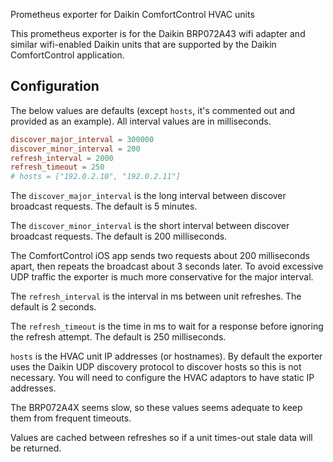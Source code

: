 Prometheus exporter for Daikin ComfortControl HVAC units

This prometheus exporter is for the Daikin BRP072A43 wifi adapter and similar
wifi-enabled Daikin units that are supported by the Daikin ComfortControl
application.

## Configuration

The below values are defaults (except `hosts`, it's commented out and provided
as an example).  All interval values are in milliseconds.

```toml
discover_major_interval = 300000
discover_minor_interval = 200
refresh_interval = 2000
refresh_timeout = 250
# hosts = ["192.0.2.10", "192.0.2.11"]
```

The `discover_major_interval` is the long interval between discover broadcast
requests.  The default is 5 minutes.

The `discover_minor_interval` is the short interval between discover broadcast
requests.  The default is 200 milliseconds.

The ComfortControl iOS app sends two requests about 200 milliseconds apart,
then repeats the broadcast about 3 seconds later.  To avoid excessive UDP
traffic the exporter is much more conservative for the major interval.

The `refresh_interval` is the interval in ms between unit refreshes.  The
default is 2 seconds.

The `refresh_timeout` is the time in ms to wait for a response before ignoring
the refresh attempt.  The default is 250 milliseconds.

`hosts` is the HVAC unit IP addresses (or hostnames).  By default the exporter
uses the Daikin UDP discovery protocol to discover hosts so this is not
necessary.  You will need to configure the HVAC adaptors to have static IP
addresses.

The BRP072A4X seems slow, so these values seems adequate to keep them from
frequent timeouts.

Values are cached between refreshes so if a unit times-out stale data will be
returned.

